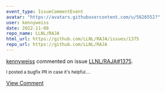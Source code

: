 ```yaml
---
event_type: IssueCommentEvent
avatar: "https://avatars.githubusercontent.com/u/5626552?"
user: kennyweiss
date: 2022-11-08
repo_name: LLNL/RAJA
html_url: https://github.com/LLNL/RAJA/issues/1375
repo_url: https://github.com/LLNL/RAJA
---
```


<a href='https://github.com/kennyweiss' target='_blank'>kennyweiss</a> commented on issue <a href='https://github.com/LLNL/RAJA/issues/1375' target='_blank'>LLNL/RAJA#1375</a>.

<small>I posted a bugfix PR in case it's helpful....</small>

<a href='https://github.com/LLNL/RAJA/issues/1375' target='_blank'>View Comment</a>